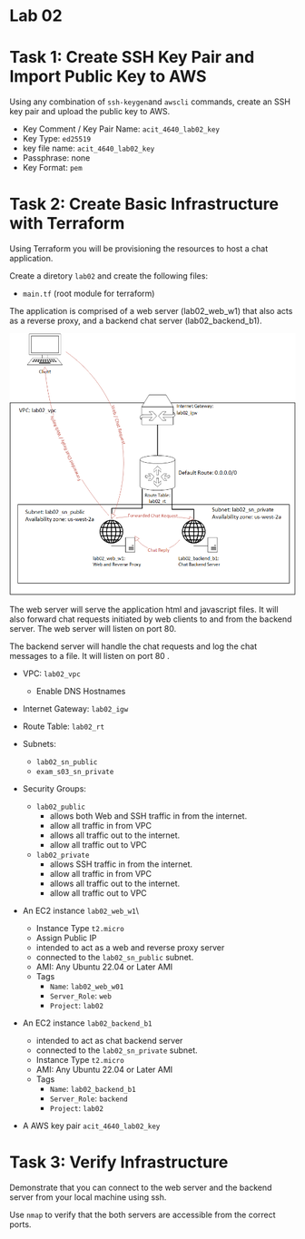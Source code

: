 # Lab 02 

# Task 1: Create SSH Key Pair and Import Public Key to AWS

Using any combination of `ssh-keygen`and `awscli` commands, create an SSH key pair and upload the public key to AWS.

- Key Comment / Key Pair Name: `acit_4640_lab02_key`
- Key Type: `ed25519`
- key file name: `acit_4640_lab02_key`
- Passphrase: none
- Key Format: `pem`

# Task 2: Create Basic Infrastructure with Terraform


Using Terraform you will be provisioning the resources to host a chat application.

Create a diretory `lab02` and create the following files:

- `main.tf` (root module for terraform)

The application is comprised of a web server (lab02_web_w1)
that also acts as a reverse proxy, and a backend chat server (lab02_backend_b1).

![Image of the infrastructure](./lab_02.png)

The web server will serve the application html and javascript files.
It will also forward chat requests initiated by web clients to and from the backend server. The web server will listen on port 80.

The backend server will handle the chat requests and log the chat messages to a file.
It will listen on port 80 .

- VPC: `lab02_vpc`
  - Enable DNS Hostnames

- Internet Gateway: `lab02_igw`
- Route Table: `lab02_rt`
- Subnets:
  - `lab02_sn_public`
  - `exam_s03_sn_private`
- Security Groups:
  - `lab02_public`
    - allows both Web and SSH traffic in from the internet.
    - allow all traffic in from VPC
    - allows all traffic out to the internet.
    - allow all traffic out to VPC
  - `lab02_private`
    - allows SSH traffic in from the internet.
    - allow all traffic in from VPC
    - allows all traffic out to the internet.
    - allow all traffic out to VPC
- An EC2 instance `lab02_web_w1`\
  - Instance Type `t2.micro`
  - Assign Public IP
  - intended to act as a web and reverse proxy server
  - connected to the `lab02_sn_public` subnet.
  - AMI: Any Ubuntu 22.04 or Later AMI
  - Tags
    - `Name`: `lab02_web_w01`
    - `Server_Role`: `web`
    - `Project`: `lab02 `
- An EC2 instance `lab02_backend_b1`
  - intended to act as chat backend server
  - connected to the `lab02_sn_private` subnet.
  - Instance Type `t2.micro`
  - AMI: Any Ubuntu 22.04 or Later AMI
  - Tags
    - `Name`: `lab02_backend_b1`
    - `Server_Role`: `backend`
    - `Project`: `lab02 `
- A AWS key pair `acit_4640_lab02_key`


# Task 3: Verify Infrastructure 
Demonstrate that you can connect to the web server and the backend server from your local machine using ssh.

Use `nmap` to verify that the both servers are accessible from the correct ports.